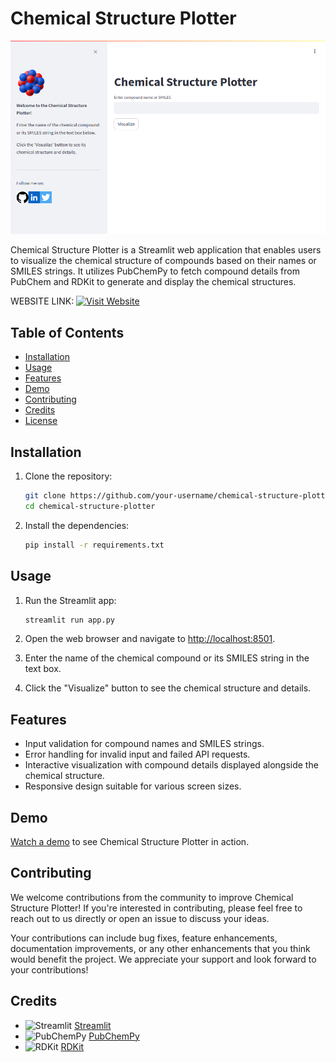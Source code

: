 # Chemical Structure Plotter

[![Chemical Structure Plotter](chemical-structure2.png)](https://chemstructureplotter.onrender.com/)

Chemical Structure Plotter is a Streamlit web application that enables users to visualize the chemical structure of compounds based on their names or SMILES strings. It utilizes PubChemPy to fetch compound details from PubChem and RDKit to generate and display the chemical structures.

WEBSITE LINK: [![Visit Website](https://wedc-knowledge.lboro.ac.uk/proceedings/42/my-wedc/assets/org/Visit-website.png)](https://chemstructureplotter.onrender.com/)



## Table of Contents

- [Installation](#installation)
- [Usage](#usage)
- [Features](#features)
- [Demo](#demo)
- [Contributing](#contributing)
- [Credits](#credits)
- [License](#license)

## Installation

1. Clone the repository:

    ```bash
    git clone https://github.com/your-username/chemical-structure-plotter.git
    cd chemical-structure-plotter
    ```

2. Install the dependencies:

    ```bash
    pip install -r requirements.txt
    ```

## Usage

1. Run the Streamlit app:

    ```bash
    streamlit run app.py
    ```

2. Open the web browser and navigate to [http://localhost:8501](http://localhost:8501).

3. Enter the name of the chemical compound or its SMILES string in the text box.

4. Click the "Visualize" button to see the chemical structure and details.

## Features

- Input validation for compound names and SMILES strings.
- Error handling for invalid input and failed API requests.
- Interactive visualization with compound details displayed alongside the chemical structure.
- Responsive design suitable for various screen sizes.

## Demo

[Watch a demo](https://youtu.be/your-demo-video) to see Chemical Structure Plotter in action.

## Contributing

We welcome contributions from the community to improve Chemical Structure Plotter! If you're interested in contributing, please feel free to reach out to us directly or open an issue to discuss your ideas.

Your contributions can include bug fixes, feature enhancements, documentation improvements, or any other enhancements that you think would benefit the project. We appreciate your support and look forward to your contributions!

## Credits

- ![Streamlit](https://streamlit.io/favicon.ico) [Streamlit](https://streamlit.io/)
- ![PubChemPy](https://pubchempy.readthedocs.io/en/latest/_images/pubchempy_logo.png) [PubChemPy](https://pubchempy.readthedocs.io/)
- ![RDKit](https://www.rdkit.org/docs/_static/RDKit_Logo.svg) [RDKit](https://www.rdkit.org/)
